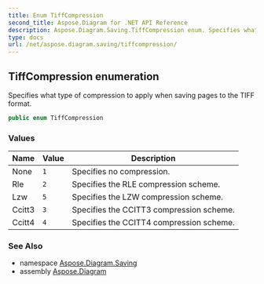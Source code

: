 ```yaml
---
title: Enum TiffCompression
second_title: Aspose.Diagram for .NET API Reference
description: Aspose.Diagram.Saving.TiffCompression enum. Specifies what type of compression to apply when saving pages to the TIFF format
type: docs
url: /net/aspose.diagram.saving/tiffcompression/
---
```

## TiffCompression enumeration

Specifies what type of compression to apply when saving pages to the TIFF format.

```csharp
public enum TiffCompression
```

### Values

| Name | Value | Description |
| --- | --- | --- |
| None | `1` | Specifies no compression. |
| Rle | `2` | Specifies the RLE compression scheme. |
| Lzw | `5` | Specifies the LZW compression scheme. |
| Ccitt3 | `3` | Specifies the CCITT3 compression scheme. |
| Ccitt4 | `4` | Specifies the CCITT4 compression scheme. |

### See Also

* namespace [Aspose.Diagram.Saving](../../aspose.diagram.saving/)
* assembly [Aspose.Diagram](../../)


